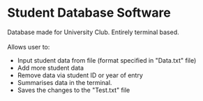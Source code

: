 # Student Database Software
Database made for University Club. Entirely terminal based.
</br> </br>
Allows user to:
  - Input student data from file (format specified in "Data.txt" file)
  - Add more student data
  - Remove data via student ID or year of entry
  - Summarises data in the terminal.
  - Saves the changes to the "Test.txt" file
